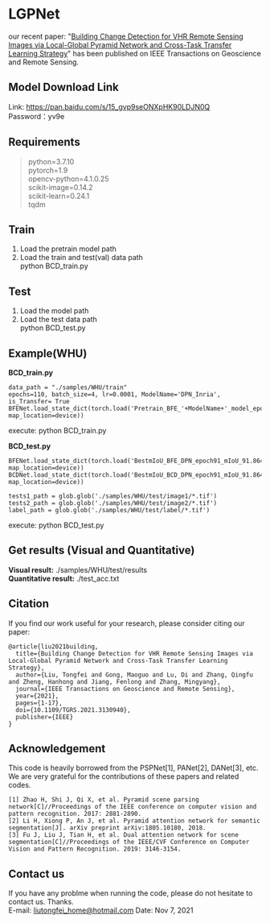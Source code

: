 # LGPNet
our recent paper: "[Building Change Detection for VHR Remote Sensing Images via Local-Global Pyramid Network and Cross-Task Transfer Learning Strategy](https://ieeexplore.ieee.org/abstract/document/9627698)" has been published on IEEE Transactions on Geoscience and Remote Sensing.  

## Model Download Link
Link: https://pan.baidu.com/s/15_gvp9seONXpHK90LDJN0Q  
Password：yv9e

## Requirements
>python=3.7.10  
pytorch=1.9  
opencv-python=4.1.0.25  
scikit-image=0.14.2  
scikit-learn=0.24.1  
tqdm  

## Train
1. Load the pretrain model path  
2. Load the train and test(val) data path  
python BCD_train.py  

## Test
1. Load the model path  
2. Load the test data path  
python BCD_test.py  

## Example(WHU)
**BCD_train.py** 
```
data_path = "./samples/WHU/train"  
epochs=110, batch_size=4, lr=0.0001, ModelName='DPN_Inria', is_Transfer= True  
BFENet.load_state_dict(torch.load('Pretrain_BFE_'+ModelName+'_model_epoch75_mIoU_89.657089.pth', map_location=device))  
```
execute: python BCD_train.py  


**BCD_test.py**  
```
BFENet.load_state_dict(torch.load('BestmIoU_BFE_DPN_epoch91_mIoU_91.864527.pth', map_location=device))
BCDNet.load_state_dict(torch.load('BestmIoU_BCD_DPN_epoch91_mIoU_91.864527.pth', map_location=device))

tests1_path = glob.glob('./samples/WHU/test/image1/*.tif')  
tests2_path = glob.glob('./samples/WHU/test/image2/*.tif')  
label_path = glob.glob('./samples/WHU/test/label/*.tif')  
```
execute: python BCD_test.py

## Get results (Visual and Quantitative)
**Visual result:** ./samples/WHU/test/results  
**Quantitative result:** ./test_acc.txt   

## Citation
If you find our work useful for your research, please consider citing our paper:  
```
@article{liu2021building,  
  title={Building Change Detection for VHR Remote Sensing Images via Local-Global Pyramid Network and Cross-Task Transfer Learning Strategy},  
  author={Liu, Tongfei and Gong, Maoguo and Lu, Di and Zhang, Qingfu and Zheng, Hanhong and Jiang, Fenlong and Zhang, Mingyang},  
  journal={IEEE Transactions on Geoscience and Remote Sensing},  
  year={2021},  
  pages={1-17},  
  doi={10.1109/TGRS.2021.3130940},  
  publisher={IEEE}  
}  
```

## Acknowledgement
This code is heavily borrowed from the PSPNet[1], PANet[2], DANet[3], etc. We are very grateful for the contributions of these papers and related codes. 
```
[1] Zhao H, Shi J, Qi X, et al. Pyramid scene parsing network[C]//Proceedings of the IEEE conference on computer vision and pattern recognition. 2017: 2881-2890.  
[2] Li H, Xiong P, An J, et al. Pyramid attention network for semantic segmentation[J]. arXiv preprint arXiv:1805.10180, 2018.  
[3] Fu J, Liu J, Tian H, et al. Dual attention network for scene segmentation[C]//Proceedings of the IEEE/CVF Conference on Computer Vision and Pattern Recognition. 2019: 3146-3154.  
```

## Contact us 
If you have any problme when running the code, please do not hesitate to contact us. Thanks.  
E-mail: liutongfei_home@hotmail.com
Date: Nov 7, 2021
